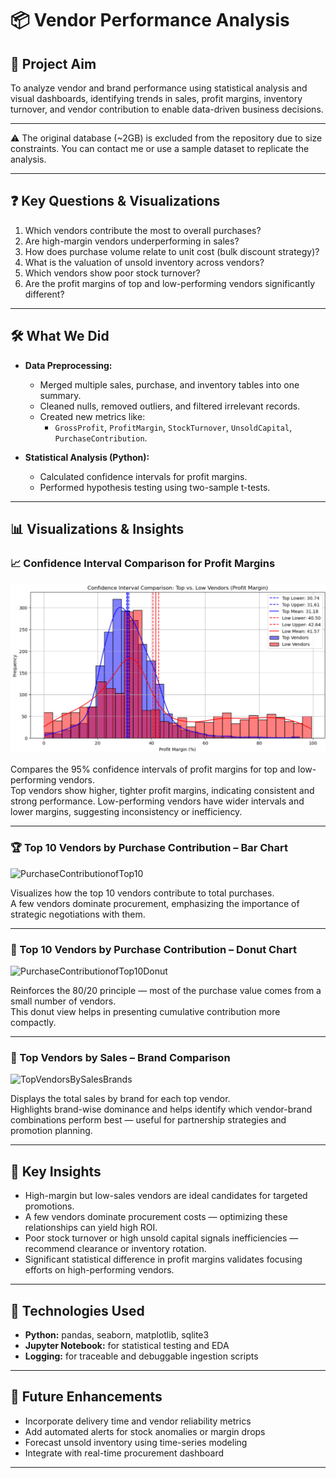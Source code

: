 # 📦 Vendor Performance Analysis

## 🎯 Project Aim  
To analyze vendor and brand performance using statistical analysis and visual dashboards, identifying trends in sales, profit margins, inventory turnover, and vendor contribution to enable data-driven business decisions.

---

⚠️ The original database (~2GB) is excluded from the repository due to size constraints. You can contact me or use a sample dataset to replicate the analysis.

---

## ❓ Key Questions & Visualizations  

1. Which vendors contribute the most to overall purchases?
2. Are high-margin vendors underperforming in sales?
3. How does purchase volume relate to unit cost (bulk discount strategy)?
4. What is the valuation of unsold inventory across vendors?
5. Which vendors show poor stock turnover?
6. Are the profit margins of top and low-performing vendors significantly different?

---

## 🛠️ What We Did  

- **Data Preprocessing:**
  - Merged multiple sales, purchase, and inventory tables into one summary.
  - Cleaned nulls, removed outliers, and filtered irrelevant records.
  - Created new metrics like:  
    - `GrossProfit`, `ProfitMargin`, `StockTurnover`, `UnsoldCapital`, `PurchaseContribution`.

- **Statistical Analysis (Python):**
  - Calculated confidence intervals for profit margins.
  - Performed hypothesis testing using two-sample t-tests.

---

## 📊 Visualizations & Insights  

### 📈 Confidence Interval Comparison for Profit Margins
![Confidence Interval Comparison](Images/ConfidenceIntervalComparison.png)

  Compares the 95% confidence intervals of profit margins for top and low-performing vendors.  
  Top vendors show higher, tighter profit margins, indicating consistent and strong performance. Low-performing vendors have wider intervals and lower margins, suggesting inconsistency or inefficiency.

---

### 🏆 Top 10 Vendors by Purchase Contribution – Bar Chart  
![PurchaseContributionofTop10](./outputs/Visualizations/PurchaseContributionofTop10.png)

  Visualizes how the top 10 vendors contribute to total purchases.  
  A few vendors dominate procurement, emphasizing the importance of strategic negotiations with them.

---

### 🍩 Top 10 Vendors by Purchase Contribution – Donut Chart  
![PurchaseContributionofTop10Donut](./outputs/Visualizations/PurchaseContributionofTop10Donut.png)

  Reinforces the 80/20 principle — most of the purchase value comes from a small number of vendors.  
  This donut view helps in presenting cumulative contribution more compactly.

---

### 🧮 Top Vendors by Sales – Brand Comparison  
![TopVendorsBySalesBrands](./outputs/Visualizations/TopVendorsBySalesBrands.png)

  Displays the total sales by brand for each top vendor.  
  Highlights brand-wise dominance and helps identify which vendor-brand combinations perform best — useful for partnership strategies and promotion planning.

---

## 📌 Key Insights  

- High-margin but low-sales vendors are ideal candidates for targeted promotions.
- A few vendors dominate procurement costs — optimizing these relationships can yield high ROI.
- Poor stock turnover or high unsold capital signals inefficiencies — recommend clearance or inventory rotation.
- Significant statistical difference in profit margins validates focusing efforts on high-performing vendors.

---

## 🧰 Technologies Used  

- **Python:** pandas, seaborn, matplotlib, sqlite3  
- **Jupyter Notebook:** for statistical testing and EDA  
- **Logging:** for traceable and debuggable ingestion scripts

---

## 🚀 Future Enhancements  

- Incorporate delivery time and vendor reliability metrics  
- Add automated alerts for stock anomalies or margin drops  
- Forecast unsold inventory using time-series modeling  
- Integrate with real-time procurement dashboard

---
